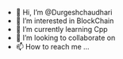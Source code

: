- 👋 Hi, I’m @Durgeshchaudhari
- 👀 I’m interested in BlockChain
- 🌱 I’m currently learning Cpp
- 💞️ I’m looking to collaborate on 
- 📫 How to reach me ...

<!---
Durgeshchaudhari/Durgeshchaudhari is a ✨ special ✨ repository because its `README.md` (this file) appears on your GitHub profile.
You can click the Preview link to take a look at your changes.
--->
